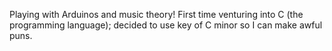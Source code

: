 Playing with Arduinos and music theory!  First time venturing into C (the programming language); decided to use key of C minor so I can make awful puns.